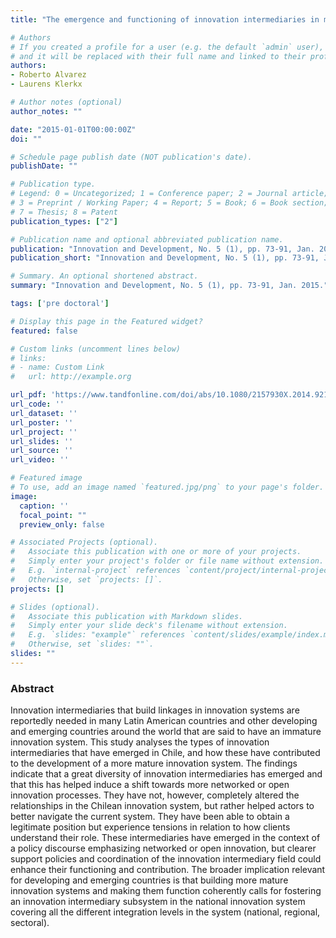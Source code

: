 ```yaml
---
title: "The emergence and functioning of innovation intermediaries in maturing innovation systems: the case of Chile"

# Authors
# If you created a profile for a user (e.g. the default `admin` user), write the username (folder name) here 
# and it will be replaced with their full name and linked to their profile.
authors:
- Roberto Alvarez
- Laurens Klerkx

# Author notes (optional)
author_notes: ""

date: "2015-01-01T00:00:00Z"
doi: ""

# Schedule page publish date (NOT publication's date).
publishDate: ""

# Publication type.
# Legend: 0 = Uncategorized; 1 = Conference paper; 2 = Journal article;
# 3 = Preprint / Working Paper; 4 = Report; 5 = Book; 6 = Book section;
# 7 = Thesis; 8 = Patent
publication_types: ["2"]

# Publication name and optional abbreviated publication name.
publication: "Innovation and Development, No. 5 (1), pp. 73-91, Jan. 2015."
publication_short: "Innovation and Development, No. 5 (1), pp. 73-91, Jan. 2015."

# Summary. An optional shortened abstract.
summary: "Innovation and Development, No. 5 (1), pp. 73-91, Jan. 2015."

tags: ['pre doctoral']

# Display this page in the Featured widget?
featured: false

# Custom links (uncomment lines below)
# links:
# - name: Custom Link
#   url: http://example.org

url_pdf: 'https://www.tandfonline.com/doi/abs/10.1080/2157930X.2014.921268'
url_code: ''
url_dataset: ''
url_poster: ''
url_project: ''
url_slides: ''
url_source: ''
url_video: ''

# Featured image
# To use, add an image named `featured.jpg/png` to your page's folder. 
image:
  caption: ''
  focal_point: ""
  preview_only: false

# Associated Projects (optional).
#   Associate this publication with one or more of your projects.
#   Simply enter your project's folder or file name without extension.
#   E.g. `internal-project` references `content/project/internal-project/index.md`.
#   Otherwise, set `projects: []`.
projects: []

# Slides (optional).
#   Associate this publication with Markdown slides.
#   Simply enter your slide deck's filename without extension.
#   E.g. `slides: "example"` references `content/slides/example/index.md`.
#   Otherwise, set `slides: ""`.
slides: ""
---
```

	
### Abstract

Innovation intermediaries that build linkages in innovation systems are reportedly needed in many Latin American countries and other developing and emerging countries around the world that are said to have an immature innovation system. This study analyses the types of innovation intermediaries that have emerged in Chile, and how these have contributed to the development of a more mature innovation system. The findings indicate that a great diversity of innovation intermediaries has emerged and that this has helped induce a shift towards more networked or open innovation processes. They have not, however, completely altered the relationships in the Chilean innovation system, but rather helped actors to better navigate the current system. They have been able to obtain a legitimate position but experience tensions in relation to how clients understand their role. These intermediaries have emerged in the context of a policy discourse emphasizing networked or open innovation, but clearer support policies and coordination of the innovation intermediary field could enhance their functioning and contribution. The broader implication relevant for developing and emerging countries is that building more mature innovation systems and making them function coherently calls for fostering an innovation intermediary subsystem in the national innovation system covering all the different integration levels in the system (national, regional, sectoral).